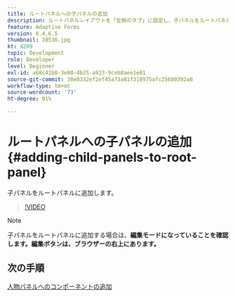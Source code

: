 ```yaml
---
title: ルートパネルへの子パネルの追加
description: ルートパネルレイアウトを「左側のタブ」に設定し、子パネルをルートパネルに追加します。
feature: Adaptive Forms
version: 6.4,6.5
thumbnail: 28536.jpg
kt: 4209
topic: Development
role: Developer
level: Beginner
exl-id: a68c41b8-3e80-4b25-a933-9ceb8aee1e01
source-git-commit: 38e0332ef2ef45a73a81f318975afc25600392a8
workflow-type: tm+mt
source-wordcount: '73'
ht-degree: 91%

---
```


# ルートパネルへの子パネルの追加 {#adding-child-panels-to-root-panel}

子パネルをルートパネルに追加します。


>[!VIDEO](https://video.tv.adobe.com/v/28536?quality=12&learn=on)

>[!NOTE]
>子パネルをルートパネルに追加する場合は、**編集モードになっていることを確認します。編集ボタンは、ブラウザーの右上にあります。**

## 次の手順

[人物パネルへのコンポーネントの追加](./adding-components-to-people-panel.md)

